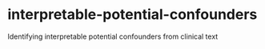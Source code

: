 # interpretable-potential-confounders
Identifying interpretable potential confounders from clinical text
